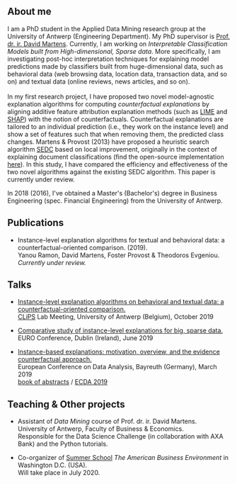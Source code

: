 ## About me

I am a PhD student in the Applied Data Mining research group at the University of Antwerp (Engineering Department). My PhD supervisor is [Prof. dr. ir. David Martens](https://www.uantwerpen.be/nl/personeel/david-martens/). Currently, I am working on *Interpretable Classification Models built from High-dimensional, Sparse data*. More specifically, I am investigating post-hoc interpretation techniques for explaining model predictions made by classifiers built from huge-dimensional data, such as behavioral data (web browsing data, location data, transaction data, and so on) and textual data (online reviews, news articles, and so on). <br/> <br/> In my first research project, I have proposed two novel model-agnostic explanation algorithms for computing *counterfactual explanations* by aligning additive feature attribution explanation methods (such as [LIME](https://arxiv.org/pdf/1602.04938v1.pdf) and [SHAP](https://arxiv.org/pdf/1705.07874.pdf)) with the notion of counterfactuals. Counterfactual explanations are tailored to an individual prediction (i.e., they work on the instance level) and show a set of features such that when removing them, the predicted class changes. Martens & Provost (2013) have proposed a heuristic search algorithm [SEDC](pages.stern.nyu.edu/~fprovost/Papers/MartensProvost_Explaining.pdf) based on local improvement, originally in the context of explaining document classifications (find the open-source implementation [here](https://github.com/yramon/edc)). In this study, I have compared the efficiency and effectiveness of the two novel algorithms against the existing SEDC algorithm. This paper is currently under review.

In 2018 (2016), I've obtained a Master's (Bachelor's) degree in Business Engineering (spec. Financial Engineering) from the University of Antwerp. 

## Publications

* Instance-level explanation algorithms for textual and behavioral data: a counterfactual-oriented comparison. (2019). <br/> Yanou Ramon, David Martens, Foster Provost & Theodoros Evgeniou. <br/> *Currently under review.*


## Talks

* [Instance-level explanation algorithms on behavioral and textual data: a counterfactual-oriented comparison.](https://yramon.github.io/files/CLIPS_YRamon_15102019.pdf) <br/> [CLiPS](https://www.uantwerpen.be/en/research-groups/clips/) Lab Meeting, University of Antwerp (Belgium), October 2019

* [Comparative study of instance-level explanations for big, sparse data.](https://yramon.github.io/files/EURO_presentation_Dublin_June19_YanouRamon.pdf) <br/> EURO Conference, Dublin (Ireland), June 2019

* [Instance-based explanations: motivation, overview, and the evidence counterfactual approach.](https://yramon.github.io/files/ECDA_presentation_Bayreuth_YanouRamon.pdf) <br/> European Conference on Data Analysis, Bayreuth (Germany), March 2019 <br/> [book of abstracts](http://www.gfkl.org/ecda2019/wp-content/uploads/sites/7/2019/03/Book_of_Abstracts_FINAL.pdf) / [ECDA 2019](http://www.gfkl.org/ecda2019/)

## Teaching & Other projects
* Assistant of *Data Mining* course of Prof. dr. ir. David Martens. <br/> University of Antwerp, Faculty of Business & Economics. <br/> Responsible for the Data Science Challenge (in collaboration with AXA Bank) and the Python tutorials.

* Co-organizer of [Summer School](https://www.uantwerpen.be/en/about-uantwerp/faculties/faculty-of-business-and-economics/studying-and-education/programmes/summer-schools/usa-washington/) *The American Business Environment* in Washington D.C. (USA). <br/> Will take place in July 2020.
